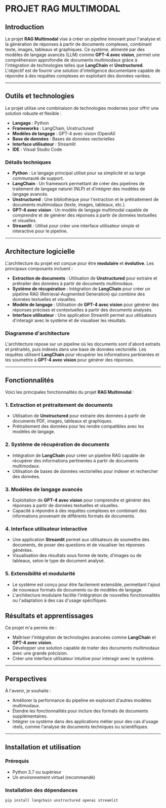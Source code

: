 # PROJET RAG MULTIMODAL

## Introduction

Le projet **RAG Multimodal** vise à créer un pipeline innovant pour l'analyse et la génération de réponses à partir de documents complexes, combinant texte, images, tableaux et graphiques. Ce système, alimenté par des modèles de langage avancés (LLM) comme **GPT-4 avec vision**, permet une compréhension approfondie de documents multimodaux grâce à l'intégration de technologies telles que **LangChain** et **Unstructured**. L'objectif est de fournir une solution d'intelligence documentaire capable de répondre à des requêtes complexes en exploitant des données variées.

---

## Outils et technologies

Le projet utilise une combinaison de technologies modernes pour offrir une solution robuste et flexible :

- **Langage** : Python  
- **Frameworks** : LangChain, Unstructured  
- **Modèles de langage** : GPT-4 avec vision (OpenAI)  
- **Base de données** : Bases de données vectorielles  
- **Interface utilisateur** : Streamlit
- **IDE** : Visual Studio Code  

### Détails techniques

- **Python** : Le langage principal utilisé pour sa simplicité et sa large communauté de support.  
- **LangChain** : Un framework permettant de créer des pipelines de traitement de langage naturel (NLP) et d'intégrer des modèles de langage avancés.  
- **Unstructured** : Une bibliothèque pour l'extraction et le prétraitement de documents multimodaux (texte, images, tableaux, etc.).  
- **GPT-4 avec vision** : Un modèle de langage multimodal capable de comprendre et de générer des réponses à partir de données textuelles et visuelles.  
- **Streamlit** : Utilisé pour créer une interface utilisateur simple et interactive pour le pipeline.  

---

## Architecture logicielle

L'architecture du projet est conçue pour être **modulaire** et **évolutive**. Les principaux composants incluent :

- **Extraction de documents** : Utilisation de **Unstructured** pour extraire et prétraiter des données à partir de documents multimodaux.  
- **Système de récupération** : Intégration de **LangChain** pour créer un pipeline RAG (Retrieval-Augmented Generation) qui combine des données textuelles et visuelles.  
- **Modèle de langage** : Utilisation de **GPT-4 avec vision** pour générer des réponses précises et contextuelles à partir des documents analysés.  
- **Interface utilisateur** : Une application Streamlit permet aux utilisateurs d'interagir avec le système et de visualiser les résultats.  

### Diagramme d'architecture

L'architecture repose sur un pipeline où les documents sont d'abord extraits et prétraités, puis indexés dans une base de données vectorielle. Les requêtes utilisent **LangChain** pour récupérer les informations pertinentes et les soumettre à **GPT-4 avec vision** pour générer des réponses.

---

## Fonctionnalités

Voici les principales fonctionnalités du projet **RAG Multimodal** :

### 1. **Extraction et prétraitement de documents**
   - Utilisation de **Unstructured** pour extraire des données à partir de documents PDF, images, tableaux et graphiques.  
   - Prétraitement des données pour les rendre compatibles avec les modèles de langage.  

### 2. **Système de récupération de documents**
   - Intégration de **LangChain** pour créer un pipeline RAG capable de récupérer des informations pertinentes à partir de documents multimodaux.  
   - Utilisation de bases de données vectorielles pour indexer et rechercher des données.  

### 3. **Modèles de langage avancés**
   - Exploitation de **GPT-4 avec vision** pour comprendre et générer des réponses à partir de données textuelles et visuelles.  
   - Capacité à répondre à des requêtes complexes en combinant des informations provenant de différents formats de documents.  

### 4. **Interface utilisateur interactive**
   - Une application **Streamlit** permet aux utilisateurs de soumettre des documents, de poser des questions et de visualiser les réponses générées.  
   - Visualisation des résultats sous forme de texte, d'images ou de tableaux, selon le type de document analysé.  

### 5. **Extensibilité et modularité**
   - Le système est conçu pour être facilement extensible, permettant l'ajout de nouveaux formats de documents ou de modèles de langage.  
   - L'architecture modulaire facilite l'intégration de nouvelles fonctionnalités ou l'adaptation à des cas d'usage spécifiques.  


## Résultats et apprentissages

Ce projet m'a permis de :  
- Maîtriser l'intégration de technologies avancées comme **LangChain** et **GPT-4 avec vision**.  
- Développer une solution capable de traiter des documents multimodaux avec une grande précision.  
- Créer une interface utilisateur intuitive pour interagir avec le système.  

---

## Perspectives

À l'avenir, je souhaite :  
- Améliorer la performance du pipeline en explorant d'autres modèles multimodaux.  
- Étendre les fonctionnalités pour inclure des formats de documents supplémentaires.  
- Intégrer ce système dans des applications métier pour des cas d'usage réels, comme l'analyse de documents techniques ou scientifiques.  

---

## Installation et utilisation

### **Prérequis**
- Python 3.7 ou supérieur  
- Un environnement virtuel (recommandé)  

### **Installation des dépendances**
```bash
pip install langchain unstructured openai streamlit
